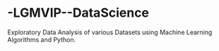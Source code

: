 # -LGMVIP--DataScience
Exploratory Data Analysis of various Datasets using Machine Learning Algorithms and Python.
